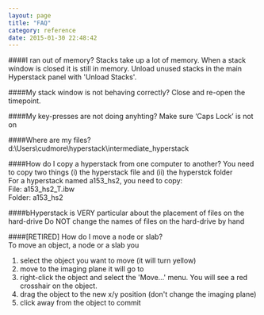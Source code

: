 ```yaml
---
layout: page
title: "FAQ"
category: reference
date: 2015-01-30 22:48:42
---
```


####I ran out of memory?
Stacks take up a lot of memory. When a stack window is closed it is still in memory. Unload unused stacks in the main Hyperstack panel with 'Unload Stacks'.

####My stack window is not behaving correctly?
Close and re-open the timepoint.

####My key-presses are not doing anyhting?
Make sure ‘Caps Lock’ is not on

####Where are my files?
d:\Users\cudmore\hyperstack\intermediate_hyperstack

####How do I copy a hyperstack from one computer to another?
You need to copy two things (i) the hyperstack file and (ii) the hyperstck folder  
For a hyperstack named a153_hs2, you need to copy:  
File: a153_hs2_T.ibw  
Folder: a153_hs2  

####bHyperstack is VERY particular about the placement of files on the hard-drive
Do NOT change the names of files on the hard-drive by hand

####[RETIRED] How do I move a node or slab?  
To move an object, a node or a slab you  
1. select the object you want to move (it will turn yellow)  
2. move to the imaging plane it will go to  
3. right-click the object and select the 'Move…' menu. You will see a red crosshair on the object.  
4. drag the object to the new x/y position (don't change the imaging plane)  
5. click away from the object to commit  

